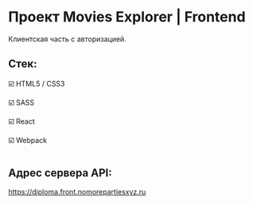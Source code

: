 # Проект Movies Explorer | Frontend

Клиентская часть с авторизацией.

## Стек:

☑️ HTML5 / CSS3

☑️ SASS

☑️ React 

☑️ Webpack

#
## Адрес сервера API:

https://diploma.front.nomorepartiesxyz.ru

<br>
